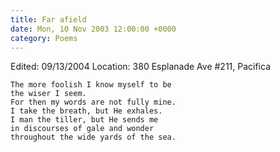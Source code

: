 ```yaml
---
title: Far afield
date: Mon, 10 Nov 2003 12:00:00 +0000
category: Poems
---
```


Edited: 09/13/2004
Location: 380 Esplanade Ave #211, Pacifica

    The more foolish I know myself to be  
    the wiser I seem.  
    For then my words are not fully mine.  
    I take the breath, but He exhales.  
    I man the tiller, but He sends me  
    in discourses of gale and wonder  
    throughout the wide yards of the sea.


